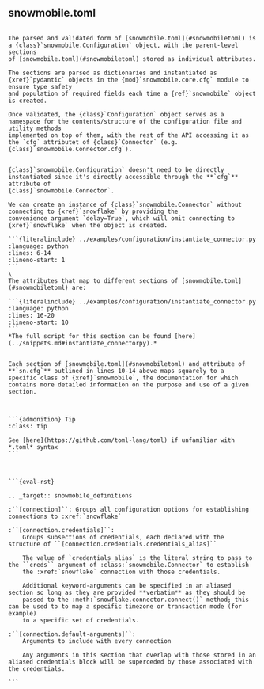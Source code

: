 ## snowmobile.toml


````{tabbed} Context

The parsed and validated form of [snowmobile.toml](#snowmobiletoml) is a {class}`snowmobile.Configuration` object, with the parent-level sections
of [snowmobile.toml](#snowmobiletoml) stored as individual attributes.

The sections are parsed as dictionaries and instantiated as {xref}`pydantic` objects in the {mod}`snowmobile.core.cfg` module to ensure type safety
and population of required fields each time a {ref}`snowmobile` object is created. 

Once validated, the {class}`Configuration` object serves as a namespace for the contents/structure of the configuration file and utility methods
implemented on top of them, with the rest of the API accessing it as the `cfg` attributet of {class}`Connector` (e.g. {class}`snowmobile.Connector.cfg`).

````

````{tabbed} Usage

{class}`snowmobile.Configuration` doesn't need to be directly instantiated since it's directly accessible through the **`cfg`** attribute of 
{class}`snowmobile.Connector`. 
  
We can create an instance of {class}`snowmobile.Connector` without connecting to {xref}`snowflake` by providing the
convenience argument `delay=True`, which will omit connecting to {xref}`snowflake` when the object is created.

```{literalinclude} ../examples/configuration/instantiate_connector.py
:language: python
:lines: 6-14
:lineno-start: 1
```
\
The attributes that map to different sections of [snowmobile.toml](#snowmobiletoml) are: 

```{literalinclude} ../examples/configuration/instantiate_connector.py
:language: python
:lines: 16-20
:lineno-start: 10
``` 
*The full script for this section can be found [here](../snippets.md#instantiate_connectorpy).*


Each section of [snowmobile.toml](#snowmobiletoml) and attribute of **`sn.cfg`** outlined in lines 10-14 above maps squarely to a
specific class of {xref}`snowmobile`, the documentation for which contains more detailed information on the purpose and use of a given section.


````


````{tabbed} Field Definitions

```{admonition} Tip
:class: tip

See [here](https://github.com/toml-lang/toml) if unfamiliar with *.toml* syntax 
```



```{eval-rst}

.. _target:: snowmobile_definitions

:``[connection]``: Groups all configuration options for establishing connections to :xref:`snowflake`

:``[connection.credentials]``: 
    Groups subsections of credentials, each declared with the structure of ``[connection.credentials.credentials_alias]``
    
    The value of `credentials_alias` is the literal string to pass to the ``creds`` argument of :class:`snowmobile.Connector` to establish 
    the :xref:`snowflake` connection with those credentials.

    Additional keyword-arguments can be specified in an aliased section so long as they are provided **verbatim** as they should be 
    passed to the :meth:`snowflake.connector.connect()` method; this can be used to to map a specific timezone or transaction mode (for example) 
    to a specific set of credentials.

:``[connection.default-arguments]``:
    Arguments to include with every connection
    
    Any arguments in this section that overlap with those stored in an aliased credentials block will be superceded by those associated with the credentials.
     
```

````
